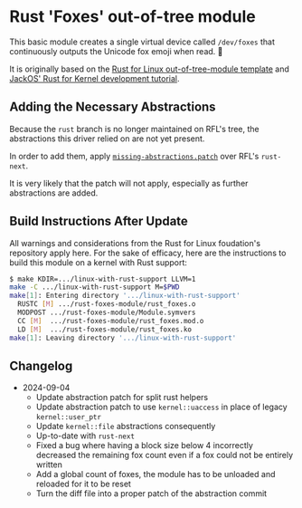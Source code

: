 # Rust 'Foxes' out-of-tree module

This basic module creates a single virtual device called `/dev/foxes` that continuously outputs the Unicode fox emoji when read. 🦊

It is originally based on the [Rust for Linux out-of-tree-module template](https://github.com/Rust-for-Linux/rust-out-of-tree-module/) and [JackOS' Rust for Kernel development tutorial](https://www.jackos.io/rust-kernel/rust-for-linux.html).

## Adding the Necessary Abstractions

Because the `rust` branch is no longer maintained on RFL's tree, the abstractions this driver relied on are not yet present.

In order to add them, apply [`missing-abstractions.patch`](./missing-abstractions.patch) over RFL's `rust-next`.

It is very likely that the patch will not apply, especially as further abstractions are added.

## Build Instructions After Update

All warnings and considerations from the Rust for Linux foudation's repository apply here. For the sake of efficacy, here are the instructions to build this module on a kernel with Rust support:

```sh
$ make KDIR=.../linux-with-rust-support LLVM=1
make -C .../linux-with-rust-support M=$PWD
make[1]: Entering directory '.../linux-with-rust-support'
  RUSTC [M] .../rust-foxes-module/rust_foxes.o
  MODPOST .../rust-foxes-module/Module.symvers
  CC [M]  .../rust-foxes-module/rust_foxes.mod.o
  LD [M]  .../rust-foxes-module/rust_foxes.ko
make[1]: Leaving directory '.../linux-with-rust-support'
```

## Changelog

- 2024-09-04
  - Update abstraction patch for split rust helpers
  - Update abstraction patch to use `kernel::uaccess` in place of legacy `kernel::user_ptr`
  - Update `kernel::file` abstractions consequently
  - Up-to-date with `rust-next`
  - Fixed a bug where having a block size below 4 incorrectly decreased the remaining fox count even if a fox could not be entirely written
  - Add a global count of foxes, the module has to be unloaded and reloaded for it to be reset
  - Turn the diff file into a proper patch of the abstraction commit
